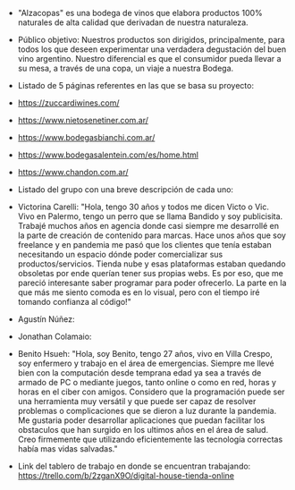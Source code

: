 - "Alzacopas" es una bodega de vinos que elabora productos 100% naturales de alta calidad que derivadan de nuestra naturaleza. 


- Público objetivo:
Nuestros productos son dirigidos, principalmente, para todos los que deseen experimentar una verdadera degustación del buen vino argentino. Nuestro diferencial es que el consumidor pueda llevar a su mesa, a través de una copa, un viaje a nuestra Bodega.


- Listado de 5 páginas referentes en las que se basa su proyecto:
- https://zuccardiwines.com/
- https://www.nietosenetiner.com.ar/
- https://www.bodegasbianchi.com.ar/
- https://www.bodegasalentein.com/es/home.html
- https://www.chandon.com.ar/


- Listado del grupo con una breve descripción de cada uno:
- Victorina Carelli: "Hola, tengo 30 años y todos me dicen Victo o Vic. Vivo en Palermo, tengo un perro que se llama Bandido y soy publicisita. Trabajé muchos años en agencia donde casi siempre me desarrollé en la parte de creación de contenido para marcas. Hace unos años que soy freelance y en pandemia me pasó que los clientes que tenía estaban necesitando un espacio dónde poder comercializar sus productos/servicios. Tienda nube y esas plataformas estaban quedando obsoletas por ende querían tener sus propias webs. Es por eso, que me pareció interesante saber programar para poder ofrecerlo. La parte en la que más me siento comoda es en lo visual, pero con el tiempo iré tomando confianza al código!"
- Agustín Núñez:
- Jonathan Colamaio:
- Benito Hsueh: "Hola, soy Benito, tengo 27 años, vivo en Villa Crespo, soy enfermero y trabajo en el área de emergencias. Siempre me llevé bien con la computación desde temprana edad ya sea a través de armado de PC o mediante juegos, tanto online o como en red, horas y horas en el ciber con amigos. Considero que la programación puede ser una herramienta muy versátil y que puede ser capaz de resolver problemas o complicaciones que se dieron a luz durante la pandemia. Me gustaria poder desarrollar aplicaciones que puedan facilitar los obstaculos que han surgido en los ultimos años en el área de salud. Creo firmemente que utilizando eficientemente las tecnología correctas había mas vidas salvadas."



- Link del tablero de trabajo en donde se encuentran trabajando: https://trello.com/b/2zganX9O/digital-house-tienda-online


